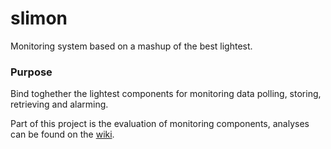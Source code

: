 slimon
======

Monitoring system based on a mashup of the best lightest.

### Purpose
Bind toghether the lightest components for monitoring data polling, storing, retrieving and alarming.

Part of this project is the evaluation of monitoring components, analyses can be found on the [wiki](https://github.com/damiencorpataux/slimon/wiki).
